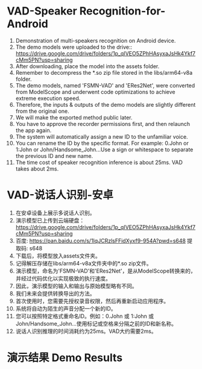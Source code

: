 # VAD-Speaker Recognition-for-Android

1. Demonstration of multi-speakers recognition on Android device.
2. The demo models were uploaded to the drive:: https://drive.google.com/drive/folders/1p_qIVEO5ZPhHAsyxaJsHk4Ykf7cMm5PN?usp=sharing
3. After downloading, place the model into the assets folder.
4. Remember to decompress the *.so zip file stored in the libs/arm64-v8a folder.
5. The demo models, named 'FSMN-VAD' and 'ERes2Net', were converted from ModelScope and underwent code optimizations to achieve extreme execution speed.
6. Therefore, the inputs & outputs of the demo models are slightly different from the original one.
7. We will make the exported method public later.
8. You have to approve the recorder permissions first, and then relaunch the app again.
9. The system will automatically assign a new ID to the unfamiliar voice.
10. You can rename the ID by the specific format. For example: 0.John or 1:John or John/Handsome_John...Use a sign or whitespace to separate the previous ID and new name.
11. The time cost of speaker recognition inference is about 25ms. VAD takes about 2ms.
# VAD-说话人识别-安卓
1. 在安卓设备上展示多说话人识别。
2. 演示模型已上传到云端硬盘：https://drive.google.com/drive/folders/1p_qIVEO5ZPhHAsyxaJsHk4Ykf7cMm5PN?usp=sharing
3. 百度: https://pan.baidu.com/s/1IqJCRzlsFFidXyxf9-954A?pwd=s648 提取码: s648
4. 下载后，将模型放入assets文件夹。
5. 记得解压存储在libs/arm64-v8a文件夹中的*.so zip文件。
6. 演示模型，命名为'FSMN-VAD'和'ERes2Net'，是从ModelScope转换来的，并经过代码优化以实现极致的执行速度。
7. 因此，演示模型的输入和输出与原始模型略有不同。
8. 我们未来会提供转换导出的方法。
9. 首次使用时，您需要先授权录音权限，然后再重新启动应用程序。
10. 系统将自动为陌生的声音分配一个新的ID。
11. 您可以按照特定格式重命名ID。例如：0.John 或 1:John 或 John/Handsome_John...使用标记或空格来分隔之前的ID和新名称。
12. 说话人识别推理的时间消耗约为25ms。VAD大约需要2ms。
# 演示结果 Demo Results
